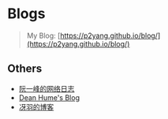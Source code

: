 # Blogs

> My Blog: [https://p2yang.github.io/blog/](https://p2yang.github.io/blog/)

## Others
+ [阮一峰的网络日志](http://www.ruanyifeng.com/blog/)
+ [Dean Hume's Blog](https://deanhume.com/)
+ [冴羽的博客](https://github.com/mqyqingfeng/Blog)
